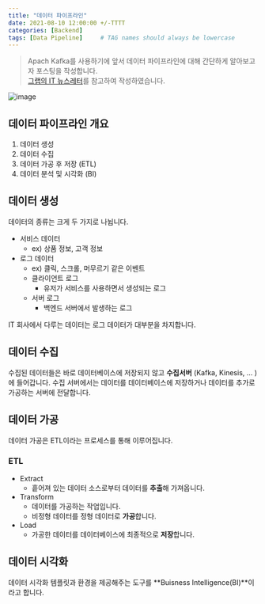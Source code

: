 ```yaml
---
title: "데이터 파이프라인"
date: 2021-08-10 12:00:00 +/-TTTT
categories: [Backend]
tags: [Data Pipeline]     # TAG names should always be lowercase
---
```


> Apach Kafka를 사용하기에 앞서 데이터 파이프라인에 대해 간단하게 알아보고자 포스팅을 작성합니다.  
> [그랩의 IT 뉴스레터](https://maily.so/grabnews)를 참고하여 작성하였습니다.

![image](https://user-images.githubusercontent.com/67721382/128819900-dea3f72b-829e-45cc-9f02-4c895630f287.png)

## 데이터 파이프라인 개요
1. 데이터 생성
2. 데이터 수집
3. 데이터 가공 후 저장 (ETL)
4. 데이터 분석 및 시각화 (BI)

## 데이터 생성
데이터의 종류는 크게 두 가지로 나뉩니다.
- 서비스 데이터
  - ex) 상품 정보, 고객 정보
- 로그 데이터
  - ex) 클릭, 스크롤, 머무르기 같은 이벤트
  - 클라이언트 로그
    - 유저가 서비스를 사용하면서 생성되는 로그
  - 서버 로그
    - 백엔드 서버에서 발생하는 로그

IT 회사에서 다루는 데이터는 로그 데이터가 대부분을 차지합니다.

## 데이터 수집
수집된 데이터들은 바로 데이터베이스에 저장되지 않고 **수집서버** (Kafka, Kinesis, ... )에 들어갑니다. 수집 서버에서는 데이터를 데이터베이스에 저장하거나 데이터를 추가로 가공하는 서버에 전달합니다.

## 데이터 가공
데이터 가공은 ETL이라는 프로세스를 통해 이루어집니다.

### ETL
- Extract
  - 흩어져 있는 데이터 소스로부터 데이터를 **추출**해 가져옵니다.
- Transform
  - 데이터를 가공하는 작업입니다.
  - 비정형 데이터를 정형 데이터로 **가공**합니다.
- Load
  - 가공한 데이터를 데이터베이스에 최종적으로 **저장**합니다.

## 데이터 시각화
데이터 시각화 템플릿과 환경을 제공해주는 도구를 **Buisness Intelligence(BI)**이라고 합니다.  
